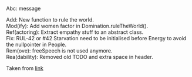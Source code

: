 Abc: message

Add: New function to rule the world.  
Mod(ify): Add women factor in Domination.ruleTheWorld().  
Ref(actoring): Extract empathy stuff to an abstract class.  
Fix: RUL-42 or #42 Starvation need to be initialised before Energy to avoid the nullpointer in People.  
Rem(ove): freeSpeech is not used anymore.  
Rea(dability): Removed old TODO and extra space in header.

Taken from [link](https://softwareengineering.stackexchange.com/questions/42110/can-you-recommend-a-good-commit-message-template-guidelines-to-enforce-in-the)
